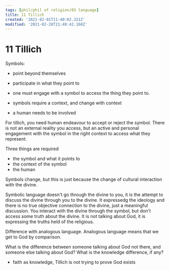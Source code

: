 ```yaml
---
tags: [phil/phil of religion/03 language]
title: 11 Tillich
created: '2021-02-01T11:40:02.321Z'
modified: '2021-02-28T21:40:42.168Z'
---
```


# 11 Tillich
Symbols:
- point beyond themselves
- participate in what they point to
- one must engage with a symbol to access the thing they point to.
- symbols require a context, and change with context

- a human needs to be involved

For tillich, you need human endeavour to accept or reject the symbol. There is not an external reality you access, but an active and personal engagement with the symbol in the right context to access what they represent.

Three things are required
- the symbol and what it points to
- the context of the symbol
- the human

Symbols change, but this is just because the change of cultural interaction with the divine.


Symbolic language doesn't go through the divine to you, it is the attempt to discuss the divine through you to the divine. It expressedg the ideology and there is no true objective connection to the divine, just a meaningful discussion. You interact with the divine through the symbol, but don't access some truth about the divine.
It is not talking about God, it is expressing the truths held of the religious.

Difference with analogous language. Analogous language means that we get to God by comparison.

What is the difference between someone talking about God not there, and someone else talking about God? What is the knowledge difference, if any?
- faith as knowledge, Tillich is not trying to prove God exists

